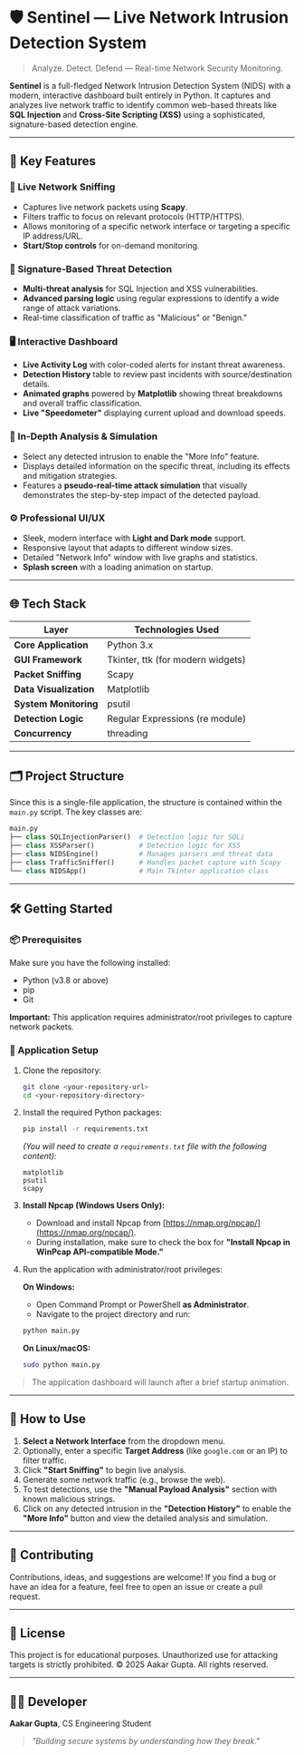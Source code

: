 # 🛡️ Sentinel — Live Network Intrusion Detection System

> Analyze. Detect. Defend — Real-time Network Security Monitoring.

**Sentinel** is a full-fledged Network Intrusion Detection System (NIDS) with a modern, interactive dashboard built entirely in Python. It captures and analyzes live network traffic to identify common web-based threats like **SQL Injection** and **Cross-Site Scripting (XSS)** using a sophisticated, signature-based detection engine.

---

## 🌌 Key Features

### 📡 Live Network Sniffing
- Captures live network packets using **Scapy**.
- Filters traffic to focus on relevant protocols (HTTP/HTTPS).
- Allows monitoring of a specific network interface or targeting a specific IP address/URL.
- **Start/Stop controls** for on-demand monitoring.

### 🎯 Signature-Based Threat Detection
- **Multi-threat analysis** for SQL Injection and XSS vulnerabilities.
- **Advanced parsing logic** using regular expressions to identify a wide range of attack variations.
- Real-time classification of traffic as "Malicious" or "Benign."

### 🖥️ Interactive Dashboard
- **Live Activity Log** with color-coded alerts for instant threat awareness.
- **Detection History** table to review past incidents with source/destination details.
- **Animated graphs** powered by **Matplotlib** showing threat breakdowns and overall traffic classification.
- **Live "Speedometer"** displaying current upload and download speeds.

### 🔬 In-Depth Analysis & Simulation
- Select any detected intrusion to enable the "More Info" feature.
- Displays detailed information on the specific threat, including its effects and mitigation strategies.
- Features a **pseudo-real-time attack simulation** that visually demonstrates the step-by-step impact of the detected payload.

### ⚙️ Professional UI/UX
- Sleek, modern interface with **Light and Dark mode** support.
- Responsive layout that adapts to different window sizes.
- Detailed "Network Info" window with live graphs and statistics.
- **Splash screen** with a loading animation on startup.

---

## 🌐 Tech Stack

| Layer | Technologies Used |
|---|---|
| **Core Application** | Python 3.x |
| **GUI Framework** | Tkinter, ttk (for modern widgets) |
| **Packet Sniffing** | Scapy |
| **Data Visualization** | Matplotlib |
| **System Monitoring** | psutil |
| **Detection Logic** | Regular Expressions (re module) |
| **Concurrency** | threading |

---

## 🗂️ Project Structure

Since this is a single-file application, the structure is contained within the `main.py` script. The key classes are:
```python
main.py
├── class SQLInjectionParser()  # Detection logic for SQLi
├── class XSSParser()           # Detection logic for XSS
├── class NIDSEngine()          # Manages parsers and threat data
├── class TrafficSniffer()      # Handles packet capture with Scapy
└── class NIDSApp()             # Main Tkinter application class
```

---

## 🛠️ Getting Started

### 📦 Prerequisites

Make sure you have the following installed:
- Python (v3.8 or above)
- pip
- Git

**Important:** This application requires administrator/root privileges to capture network packets.

### 🚀 Application Setup

1.  Clone the repository:
    ```bash
    git clone <your-repository-url>
    cd <your-repository-directory>
    ```

2.  Install the required Python packages:
    ```bash
    pip install -r requirements.txt
    ```
    *(You will need to create a `requirements.txt` file with the following content):*
    ```
    matplotlib
    psutil
    scapy
    ```

3.  **Install Npcap (Windows Users Only):**
    * Download and install Npcap from [https://nmap.org/npcap/](https://nmap.org/npcap/).
    * During installation, make sure to check the box for **"Install Npcap in WinPcap API-compatible Mode."**

4.  Run the application with administrator/root privileges:

    **On Windows:**
    - Open Command Prompt or PowerShell **as Administrator**.
    - Navigate to the project directory and run:
    ```bash
    python main.py
    ```

    **On Linux/macOS:**
    ```bash
    sudo python main.py
    ```

> The application dashboard will launch after a brief startup animation.

---

## 🧪 How to Use

1.  **Select a Network Interface** from the dropdown menu.
2.  Optionally, enter a specific **Target Address** (like `google.com` or an IP) to filter traffic.
3.  Click **"Start Sniffing"** to begin live analysis.
4.  Generate some network traffic (e.g., browse the web).
5.  To test detections, use the **"Manual Payload Analysis"** section with known malicious strings.
6.  Click on any detected intrusion in the **"Detection History"** to enable the **"More Info"** button and view the detailed analysis and simulation.

---

## 🤝 Contributing

Contributions, ideas, and suggestions are welcome! If you find a bug or have an idea for a feature, feel free to open an issue or create a pull request.

---

## 📄 License

This project is for educational purposes. Unauthorized use for attacking targets is strictly prohibited.
© 2025 Aakar Gupta. All rights reserved.

---

## 👨‍💻 Developer

**Aakar Gupta**, CS Engineering Student
> *"Building secure systems by understanding how they break."*
